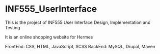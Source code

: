 # INF555_UserInterface

This is the project of INF555 User Interface Design, Implementation and Testing

It is an online shopping website for Hermes

FrontEnd: CSS, HTML, JavaScript, SCSS 
BackEnd: MySQL, Drupal, Maven
